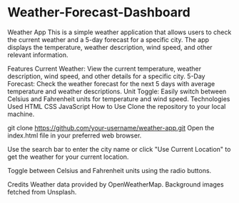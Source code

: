# Weather-Forecast-Dashboard

Weather App
This is a simple weather application that allows users to check the current weather and a 5-day forecast for a specific city. The app displays the temperature, weather description, wind speed, and other relevant information.

Features
Current Weather: View the current temperature, weather description, wind speed, and other details for a specific city.
5-Day Forecast: Check the weather forecast for the next 5 days with average temperature and weather descriptions.
Unit Toggle: Easily switch between Celsius and Fahrenheit units for temperature and wind speed.
Technologies Used
HTML
CSS
JavaScript
How to Use
Clone the repository to your local machine.

git clone https://github.com/your-username/weather-app.git
Open the index.html file in your preferred web browser.

Use the search bar to enter the city name or click "Use Current Location" to get the weather for your current location.

Toggle between Celsius and Fahrenheit units using the radio buttons.

Credits
Weather data provided by OpenWeatherMap.
Background images fetched from Unsplash.
